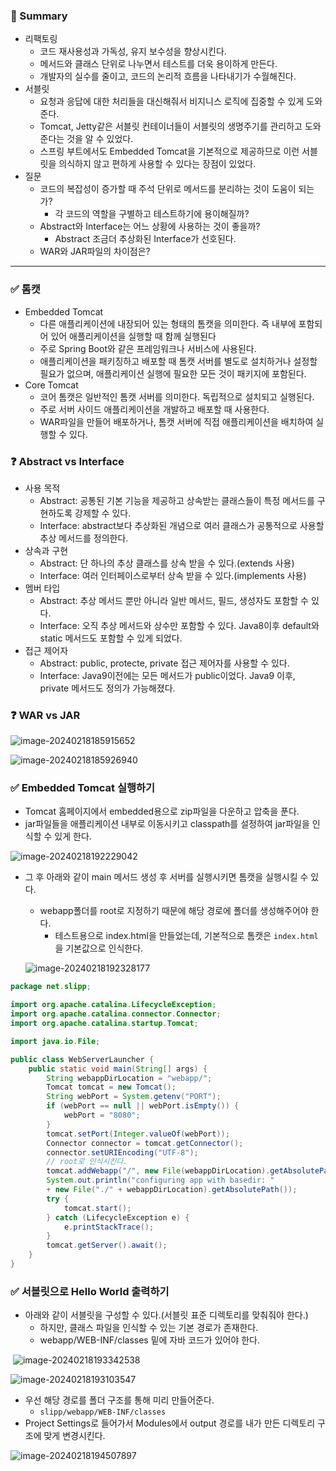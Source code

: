 ### 📌 Summary

- 리팩토링
  - 코드 재사용성과 가독성, 유지 보수성을 향상시킨다.
  - 메서드와 클래스 단위로 나누면서 테스트를 더욱 용이하게 만든다.
  - 개발자의 실수를 줄이고, 코드의 논리적 흐름을 나타내기가 수월해진다.
- 서블릿
  - 요청과 응답에 대한 처리들을 대신해줘서 비지니스 로직에 집중할 수 있게 도와준다.
  - Tomcat, Jetty같은 서블릿 컨테이너들이 서블릿의 생명주기를 관리하고 도와준다는 것을 알 수 있었다.
  - 스프링 부트에서도 Embedded Tomcat을 기본적으로 제공하므로 이런 서블릿을 의식하지 않고 편하게 사용할 수 있다는 장점이 있었다.
- 질문
  - 코드의 복잡성이 증가할 때 주석 단위로 메서드를 분리하는 것이 도움이 되는가?
    - 각 코드의 역할을 구별하고 테스트하기에 용이해질까?
  - Abstract와 Interface는 어느 상황에 사용하는 것이 좋을까?
    - Abstract 조금더 추상화된 Interface가 선호된다.
  - WAR와 JAR파일의 차이점은?

---

### ✅ 톰캣

- Embedded Tomcat
  - 다른 애플리케이션에 내장되어 있는 형태의 톰캣을 의미한다. 즉 내부에 포함되어 있어 애플리케이션을 실행할 때 함께 실행된다
  - 주로 Spring Boot와 같은 프레임워크나 서비스에 사용된다.
  - 애플리케이션을 패키징하고 배포할 때 톰캣 서버를 별도로 설치하거나 설정할 필요가 없으며, 애플리케이션 실행에 필요한 모든 것이 패키지에 포함된다.
- Core Tomcat
  - 코어 톰캣은 일반적인 톰캣 서버를 의미한다. 독립적으로 설치되고 실행된다.
  - 주로 서버 사이드 애플리케이션을 개발하고 배포할 때 사용한다.
  - WAR파일을 만들어 배포하거나, 톰캣 서버에 직접 애플리케이션을 배치하여 실행할 수 있다.

### ❓ Abstract vs Interface

- 사용 목적
  - Abstract: 공통된 기본 기능을 제공하고 상속받는 클래스들이 특정 메서드를 구현하도록 강제할 수 있다.
  - Interface: abstract보다 추상화된 개념으로 여러 클래스가 공통적으로 사용할 추상 메서드를 정의한다.
- 상속과 구현
  - Abstract: 단 하나의 추상 클래스를 상속 받을 수 있다.(extends 사용)
  - Interface: 여러 인터페이스로부터 상속 받을 수 있다.(implements 사용)
- 멤버 타입
  - Abstract: 추상 메서드 뿐만 아니라 일반 메서드, 필드, 생성자도 포함할 수 있다.
  - Interface: 오직 추상 메서드와 상수만 포함할 수 있다. Java8이후 default와 static 메서드도 포함할 수 있게 되었다.
- 접근 제어자
  - Abstract: public, protecte, private 접근 제어자를 사용할 수 있다.
  - Interface: Java9이전에는 모든 메서드가 public이었다. Java9 이후, private 메서드도 정의가 가능해졌다.

### ❓ WAR vs JAR

![image-20240218185915652](assets/image-20240218185915652.png)

![image-20240218185926940](assets/image-20240218185926940.png)

### ✅ Embedded Tomcat 실행하기

- Tomcat 홈페이지에서 embedded용으로 zip파일을 다운하고 압축을 푼다.
- jar파일들을 애플리케이션 내부로 이동시키고 classpath를 설정하여 jar파일을 인식할 수 있게 한다.

![image-20240218192229042](assets/image-20240218192229042.png)

- 그 후 아래와 같이 main 메서드 생성 후 서버를 실행시키면 톰캣을 실행시킬 수 있다.

  - webapp폴더를 root로 지정하기 때문에 해당 경로에 폴더를 생성해주어야 한다.
    - 테스트용으로 index.html을 만들었는데, 기본적으로 톰캣은 `index.html`을 기본값으로 인식한다.

  ![image-20240218192328177](assets/image-20240218192328177.png)

```java
package net.slipp;

import org.apache.catalina.LifecycleException;
import org.apache.catalina.connector.Connector;
import org.apache.catalina.startup.Tomcat;

import java.io.File;

public class WebServerLauncher {
    public static void main(String[] args) {
        String webappDirLocation = "webapp/";
        Tomcat tomcat = new Tomcat();
        String webPort = System.getenv("PORT");
        if (webPort == null || webPort.isEmpty()) {
            webPort = "8080";
        }
        tomcat.setPort(Integer.valueOf(webPort));
        Connector connector = tomcat.getConnector();
        connector.setURIEncoding("UTF-8");
        // root로 인식시킨다.
        tomcat.addWebapp("/", new File(webappDirLocation).getAbsolutePath());
        System.out.println("configuring app with basedir: "
        + new File("./" + webappDirLocation).getAbsolutePath());
        try {
            tomcat.start();
        } catch (LifecycleException e) {
            e.printStackTrace();
        }
        tomcat.getServer().await();
    }
}
```

### ✅ 서블릿으로 Hello World 출력하기

- 아래와 같이 서블릿을 구성할 수 있다.(서블릿 표준 디렉토리를 맞춰줘야 한다.)
  - 하지만, 클래스 파일을 인식할 수 있는 기본 경로가 존재한다.
  - webapp/WEB-INF/classes 밑에 자바 코드가 있어야 한다.

​	![image-20240218193342538](assets/image-20240218193342538.png)

![image-20240218193103547](assets/image-20240218193103547.png)

- 우선 해당 경로를 폴더 구조를 통해 미리 만들어준다.
  - `slipp/webapp/WEB-INF/classes`
- Project Settings로 들어가서 Modules에서 output 경로를 내가 만든 디렉토리 구조에 맞게 변경시킨다.

![image-20240218194507897](assets/image-20240218194507897.png)